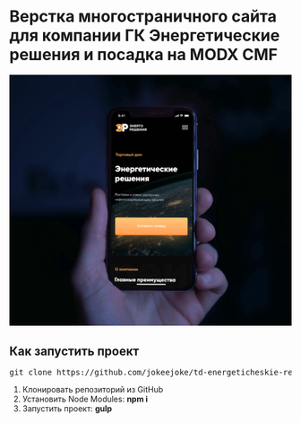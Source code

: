 <h1>Верстка многостраничного сайта для компании ГК Энергетические решения и посадка на MODX CMF</h1>

<img src="./app/energo-reweniya.png" alt="October CMS" />

<h2>Как запустить проект</h2>

<pre>git clone https://github.com/jokeejoke/td-energeticheskie-reweniya.git</pre>

<ol>
	<li>Клонировать репозиторий из GitHub</li>
	<li>Установить Node Modules: <strong>npm i</strong></li>
	<li>Запустить проект: <strong>gulp</strong></li>
</ol>
